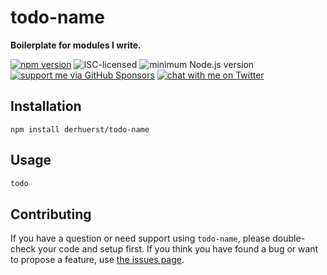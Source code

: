 # todo-name

**Boilerplate for modules I write.**

[![npm version](https://img.shields.io/npm/v/todo-name.svg)](https://www.npmjs.com/package/todo-name)
![ISC-licensed](https://img.shields.io/github/license/derhuerst/todo-name.svg)
![minimum Node.js version](https://img.shields.io/node/v/todo-name.svg)
[![support me via GitHub Sponsors](https://img.shields.io/badge/support%20me-donate-fa7664.svg)](https://github.com/sponsors/derhuerst)
[![chat with me on Twitter](https://img.shields.io/badge/chat%20with%20me-on%20Twitter-1da1f2.svg)](https://twitter.com/derhuerst)


## Installation

```shell
npm install derhuerst/todo-name
```


## Usage

```js
todo
```


## Contributing

If you have a question or need support using `todo-name`, please double-check your code and setup first. If you think you have found a bug or want to propose a feature, use [the issues page](https://github.com/derhuerst/todo-name/issues).
